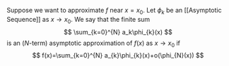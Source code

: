 Suppose we want to approximate $f$ near $x=x_{0}$.
Let $\phi_{k}$ be an [[Asymptotic Sequence]] as $x\to x_{0}$.
We say that the finite sum
$$
\sum_{k=0}^{N} a_k\phi_{k}(x)
$$
is an ($N$-term) asymptotic approximation of $f(x)$ as $x\to x_{0}$ if
$$
f(x)=\sum_{k=0}^{N} a_{k}\phi_{k}(x)+o(\phi_{N}(x))
$$
